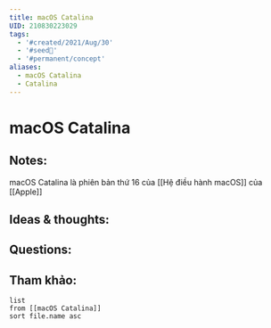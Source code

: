 ```yaml
---
title: macOS Catalina
UID: 210830223029
tags:
  - '#created/2021/Aug/30'
  - '#seed🥜'
  - '#permanent/concept'
aliases:
  - macOS Catalina
  - Catalina
---
```

# macOS Catalina

## Notes:
macOS Catalina là phiên bản thứ 16 của [[Hệ điều hành macOS]] của [[Apple]]

## Ideas & thoughts:

## Questions:


## Tham khảo:
```dataview
list
from [[macOS Catalina]]
sort file.name asc
```